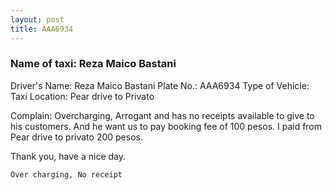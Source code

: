 ```yaml
---
layout: post
title: AAA6934
---
```


### Name of taxi: Reza Maico Bastani

Driver's Name: Reza Maico Bastani
Plate No.: AAA6934
Type of Vehicle: Taxi
Location: Pear drive to Privato 

Complain: Overcharging, Arrogant and has no receipts available to give to his customers. And he want us to pay booking fee of 100 pesos. I paid from Pear drive to privato 200 pesos.

Thank you, have a nice day.

```Over charging, No receipt```
